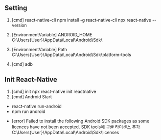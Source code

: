 ## Setting
1. [cmd] react-native-cli
npm install -g react-native-cli
npx react-native --version

2. [EnvironmentVariable] ANDROID_HOME
C:\Users\{User}\AppData\Local\Android\Sdk\

3. [EnvironmentVariable] Path
C:\Users\{User}\AppData\Local\Android\Sdk\platform-tools

4. [cmd]
adb

## Init React-Native

1. [cmd] init
npx react-native init reactnative
2. [cmd] Android Start
- react-native run-android 
- npm run android

* [error] Failed to install the following Android SDK packages as some licences have not been accepted.
SDK tools에 구글 라이센스 추가
C:\Users\{User}\AppData\Local\Android\Sdk\licenses
